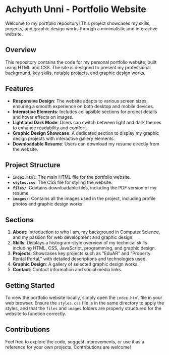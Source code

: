 # Achyuth Unni - Portfolio Website

Welcome to my portfolio repository! This project showcases my skills, projects, and graphic design works through a minimalistic and interactive website. 

## Overview

This repository contains the code for my personal portfolio website, built using HTML and CSS. The site is designed to present my professional background, key skills, notable projects, and graphic design works. 

## Features

- **Responsive Design**: The website adapts to various screen sizes, ensuring a smooth experience on both desktop and mobile devices.
- **Interactive Elements**: Includes collapsible sections for project details and hover effects on images.
- **Light and Dark Mode**: Users can switch between light and dark themes to enhance readability and comfort.
- **Graphic Design Showcase**: A dedicated section to display my graphic design projects with interactive gallery elements.
- **Downloadable Resume**: Users can download my resume directly from the website.

## Project Structure

- **`index.html`**: The main HTML file for the portfolio website.
- **`styles.css`**: The CSS file for styling the website.
- **`files/`**: Contains downloadable files, including the PDF version of my resume.
- **`images/`**: Contains all the images used in the project, including profile photos and graphic design works.

## Sections

1. **About**: Introduction to who I am, my background in Computer Science, and my passion for web development and graphic design.
2. **Skills**: Displays a histogram-style overview of my technical skills including HTML, CSS, JavaScript, programming, and graphic design.
3. **Projects**: Showcases key projects such as "EduAR" and "Property Rental Portal," with detailed descriptions and technologies used.
4. **Graphic Design**: A gallery of selected graphic design works.
5. **Contact**: Contact information and social media links.

## Getting Started

To view the portfolio website locally, simply open the `index.html` file in your web browser. Ensure the `styles.css` file is in the same directory to apply the styles, and that the `files` and `images` folders are properly structured for the website to function correctly.

## Contributions

Feel free to explore the code, suggest improvements, or use it as a reference for your own projects. Contributions are welcome!

